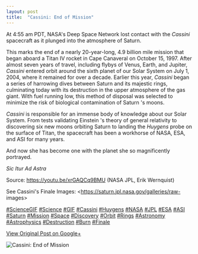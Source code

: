 ```yaml
---
layout: post
title:  "Cassini: End of Mission"
---
```


At 4:55 am PDT, NASA's Deep Space Network lost contact with the _Cassini_
spacecraft as it plunged into the atmosphere of Saturn.  
  
This marks the end of a nearly 20-year-long, 4.9 billion mile mission that
began aboard a Titan IV rocket in Cape Canaveral on October 15, 1997. After
almost seven years of travel, including flybys of Venus, Earth, and Jupiter,
_Cassini_ entered orbit around the sixth planet of our Solar System on July 1,
2004, where it remained for over a decade. Earlier this year, _Cassini_ began
a series of harrowing dives between Saturn and its majestic rings, culminating
today with its destruction in the upper atmosphere of the gas giant. With fuel
running low, this method of disposal was selected to minimize the risk of
biological contamination of Saturn 's moons.  
  
 _Cassini_ is responsible for an immense body of knowledge about our Solar
System. From tests validating Einstein 's theory of general relativity to
discovering six new moons orbiting Saturn to landing the _Huygens_ probe on
the surface of Titan, the spacecraft has been a workhorse of NASA, ESA, and
ASI for many years.  
  
And now she has become one with the planet she so magnificently portrayed.  
  
 _Sic Itur Ad Astra_  
  
Source: <https://youtu.be/xrGAQCq9BMU> (NASA JPL, Erik Wernquist)  
  
See Cassini's Finale Images: <https://saturn.jpl.nasa.gov/galleries/raw-
images>  
  
[#ScienceGIF](https://plus.google.com/s/%23ScienceGIF/posts)
[#Science](https://plus.google.com/s/%23Science/posts)
[#GIF](https://plus.google.com/s/%23GIF/posts)
[#Cassini](https://plus.google.com/s/%23Cassini/posts)
[#Huygens](https://plus.google.com/s/%23Huygens/posts)
[#NASA](https://plus.google.com/s/%23NASA/posts)
[#JPL](https://plus.google.com/s/%23JPL/posts)
[#ESA](https://plus.google.com/s/%23ESA/posts)
[#ASI](https://plus.google.com/s/%23ASI/posts)
[#Saturn](https://plus.google.com/s/%23Saturn/posts)
[#Mission](https://plus.google.com/s/%23Mission/posts)
[#Space](https://plus.google.com/s/%23Space/posts)
[#Discovery](https://plus.google.com/s/%23Discovery/posts)
[#Orbit](https://plus.google.com/s/%23Orbit/posts)
[#Rings](https://plus.google.com/s/%23Rings/posts)
[#Astronomy](https://plus.google.com/s/%23Astronomy/posts)
[#Astrophysics](https://plus.google.com/s/%23Astrophysics/posts)
[#Destruction](https://plus.google.com/s/%23Destruction/posts)
[#Burn](https://plus.google.com/s/%23Burn/posts)
[#Finale](https://plus.google.com/s/%23Finale/posts)

[View Original Post on Google+](https://plus.google.com/+ColinSullender/posts/M6hiZVc2DqV)

![Cassini: End of Mission](/assets/img/2017-09-15-Cassini-End-of-Mission.gif)

